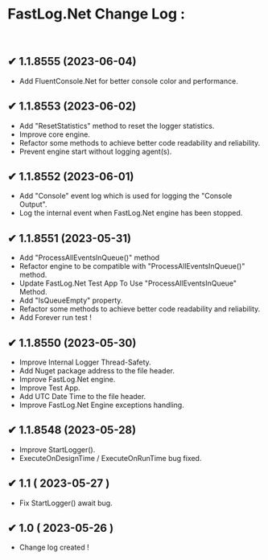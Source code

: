 # FastLog.Net Change Log :
</br>

## ✔ 1.1.8555 (2023-06-04)
   * Add FluentConsole.Net for better console color and performance.


## ✔ 1.1.8553 (2023-06-02)
   * Add "ResetStatistics" method to reset the logger statistics.
   * Improve core engine.
   * Refactor some methods to achieve better code readability and reliability.
   * Prevent engine start without logging agent(s).


## ✔ 1.1.8552 (2023-06-01)
   * Add "Console" event log which is used for logging the "Console Output".
   * Log the internal event when FastLog.Net engine has been stopped.


## ✔ 1.1.8551 (2023-05-31)
  * Add "ProcessAllEventsInQueue()" method
  * Refactor engine to be compatible with "ProcessAllEventsInQueue()" method.
  * Update FastLog.Net Test App To Use "ProcessAllEventsInQueue" Method.
  * Add "IsQueueEmpty" property.
  * Refactor some methods to achieve better code readability and reliability.
  * Add Forever run test !


## ✔ 1.1.8550 (2023-05-30)
  * Improve Internal Logger Thread-Safety.
  * Add Nuget package address to the file header.
  * Improve FastLog.Net engine.
  * Improve Test App.
  * Add UTC Date Time to the file header.
  * Improve FastLog.Net Engine exceptions handling.


## ✔ 1.1.8548 (2023-05-28)
  * Improve StartLogger().
  * ExecuteOnDesignTime / ExecuteOnRunTime bug fixed.


## ✔ 1.1 ( 2023-05-27 )
  * Fix StartLogger() await bug.


## ✔ 1.0 ( 2023-05-26 )
  * Change log created !